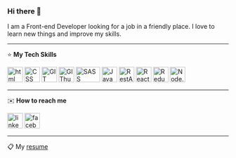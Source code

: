 ### Hi there 👋

<!--
**Aninok92/Aninok92** is a ✨ _special_ ✨ repository because its `README.md` (this file) appears on your GitHub profile.

Here are some ideas to get you started:

- 🔭 I’m currently working on ...
- 🌱 I’m currently learning ...
- 👯 I’m looking to collaborate on ...
- 🤔 I’m looking for help with ...
- 💬 Ask me about ...
- 📫 How to reach me: ...
- 😄 Pronouns: ...
- ⚡ Fun fact: ...
-->

I am a Front-end Developer looking for a job in a friendly place. I love to learn new things and improve my skills.

<hr/>

:star: **My Tech Skills**

<img alt ='html' height ='35px' src='https://img.shields.io/badge/HTML-A3A901.svg?&logo=HTML5' /> <img alt ='CSS' height ='35px'  src='https://img.shields.io/badge/CSS  -F2D670.svg?&logo=CSS3' /> <img alt ='GIT' height ='35px'  src='https://img.shields.io/badge/git  -FEECD4.svg?&logo=git' /> <img alt ='GIThub' height ='35px'  src='https://img.shields.io/badge/github  -A3A901.svg?&logo=github' /> <img alt ='SASS' height ='35px'  width ='55px'  src='https://img.shields.io/badge/sass  -F2D670.svg?&logo=sass' /> <img alt ='JavaScript' height ='35px'  src='https://img.shields.io/badge/JavaScript  -A3A901.svg?&logo=JavaScript' /> <img alt ='RestAPI' height ='35px'  src='https://img.shields.io/badge/RestAPI -FEECD4.svg?&logo=RestAPI' /> <img alt ='React' height ='35px'  src='https://img.shields.io/badge/React  -F2D670.svg?&logo=React' /> <img alt ='Redux' height ='35px'  src='https://img.shields.io/badge/Redux -A3A901.svg?&logo=Redux' /> <img alt ='Node.js'  height ='35px'  src='https://img.shields.io/badge/Node.js -FEECD4.svg?&logo=Node.js' />

<hr/>

:envelope: **How to reach me**

[<img alt ='linkedin' height ='35px' src='https://img.shields.io/badge/linkedin-2867B2.svg?&logo=linkedin' />][linkedin] [<img alt='facebook' height ='35px' src='https://img.shields.io/badge/facebook-FEECD4.svg?&logo=facebook' />][facebook]

[linkedin]: https://www.linkedin.com/in/nina-vasilieva/
[facebook]: https://www.facebook.com/profile.php?id=100002098390997

<hr/>

:clipboard: My [resume](https://github.com/Aninok92/Aninok92/blob/main/myImage/my-resume.pdf)
